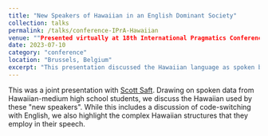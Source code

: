```yaml
---
title: "New Speakers of Hawaiian in an English Dominant Society"
collection: talks
permalink: /talks/conference-IPrA-Hawaiian
venue: ""Presented virtually at 18th International Pragmatics Conference (IPC) of the International Pragmatics Association (IPrA). Université Libre de Bruxelles"
date: 2023-07-10
category: "conference"
location: "Brussels, Belgium"
excerpt: "This presentation discussed the Hawaiian language as spoken by ``new speaker`` high school students of a Hawaiian-medium school." 
---
```


This was a joint presentation with [Scott Saft](https://olelo.hawaii.edu/khuok/limahana/scott-saft). Drawing on spoken data from Hawaiian-medium high school students, we discuss the Hawaiian used by these "new speakers". While this includes a discussion of code-switching with English, we also highlight the complex Hawaiian structures that they employ in their speech. 